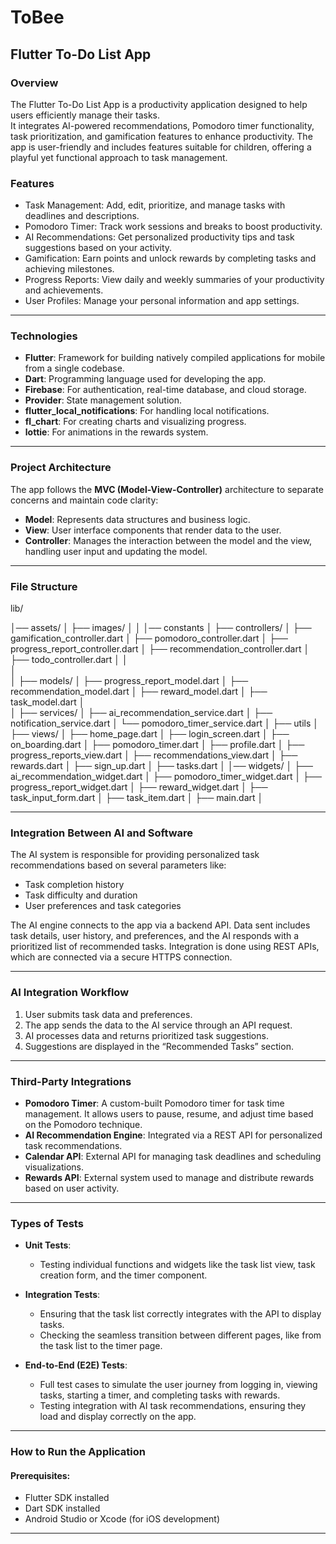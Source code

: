# ToBee

## Flutter To-Do List App

### Overview
The Flutter To-Do List App is a productivity application designed to help users efficiently manage their tasks.  
It integrates AI-powered recommendations, Pomodoro timer functionality, task prioritization, and gamification features to enhance productivity. The app is user-friendly and includes features suitable for children, offering a playful yet functional approach to task management.

### Features

- Task Management: Add, edit, prioritize, and manage tasks with deadlines and descriptions.
- Pomodoro Timer: Track work sessions and breaks to boost productivity.
- AI Recommendations: Get personalized productivity tips and task suggestions based on your activity.
- Gamification: Earn points and unlock rewards by completing tasks and achieving milestones.
- Progress Reports: View daily and weekly summaries of your productivity and achievements.
- User Profiles: Manage your personal information and app settings.

---

### Technologies

- **Flutter**: Framework for building natively compiled applications for mobile from a single codebase.
- **Dart**: Programming language used for developing the app.
- **Firebase**: For authentication, real-time database, and cloud storage.
- **Provider**: State management solution.
- **flutter_local_notifications**: For handling local notifications.
- **fl_chart**: For creating charts and visualizing progress.
- **lottie**: For animations in the rewards system.

---

### Project Architecture

The app follows the **MVC (Model-View-Controller)** architecture to separate concerns and maintain code clarity:

- **Model**: Represents data structures and business logic.
- **View**: User interface components that render data to the user.
- **Controller**: Manages the interaction between the model and the view, handling user input and updating the model.

---

### File Structure



lib/

│── assets/
│   ├── images/
│
│
│── constants
│
├── controllers/
│   ├── gamification_controller.dart
│   ├── pomodoro_controller.dart
│   ├── progress_report_controller.dart
│   ├── recommendation_controller.dart
│   ├── todo_controller.dart
│
│   
│  
│
├── models/
│   ├── progress_report_model.dart
│   ├── recommendation_model.dart
│   ├── reward_model.dart
│   ├── task_model.dart
│   
│
├── services/
│   ├── ai_recommendation_service.dart
│   ├── notification_service.dart
│   └── pomodoro_timer_service.dart
│
├── utils
│
├── views/
│   ├── home_page.dart
│   ├── login_screen.dart
│   ├── on_boarding.dart
│   ├── pomodoro_timer.dart
│   ├── profile.dart
│   ├── progress_reports_view.dart
│   ├── recommendations_view.dart
│   ├── rewards.dart
│   ├── sign_up.dart
│   ├── tasks.dart
│
│── widgets/
│   ├── ai_recommendation_widget.dart
│   ├── pomodoro_timer_widget.dart
│   ├── progress_report_widget.dart
│   ├── reward_widget.dart
│   ├── task_input_form.dart
│   ├── task_item.dart
│
├── main.dart
│     


---

### Integration Between AI and Software

The AI system is responsible for providing personalized task recommendations based on several parameters like:

- Task completion history
- Task difficulty and duration
- User preferences and task categories

The AI engine connects to the app via a backend API. Data sent includes task details, user history, and preferences, and the AI responds with a prioritized list of recommended tasks. Integration is done using REST APIs, which are connected via a secure HTTPS connection.

---

### AI Integration Workflow

1. User submits task data and preferences.
2. The app sends the data to the AI service through an API request.
3. AI processes data and returns prioritized task suggestions.
4. Suggestions are displayed in the “Recommended Tasks” section.

---

### Third-Party Integrations

- **Pomodoro Timer**: A custom-built Pomodoro timer for task time management. It allows users to pause, resume, and adjust time based on the Pomodoro technique.
- **AI Recommendation Engine**: Integrated via a REST API for personalized task recommendations.
- **Calendar API**: External API for managing task deadlines and scheduling visualizations.
- **Rewards API**: External system used to manage and distribute rewards based on user activity.

---

### Types of Tests

- **Unit Tests**:
  - Testing individual functions and widgets like the task list view, task creation form, and the timer component.

- **Integration Tests**:
  - Ensuring that the task list correctly integrates with the API to display tasks.
  - Checking the seamless transition between different pages, like from the task list to the timer page.

- **End-to-End (E2E) Tests**:
  - Full test cases to simulate the user journey from logging in, viewing tasks, starting a timer, and completing tasks with rewards.
  - Testing integration with AI task recommendations, ensuring they load and display correctly on the app.

---

### How to Run the Application

#### Prerequisites:
- Flutter SDK installed
- Dart SDK installed
- Android Studio or Xcode (for iOS development)

---

 
 
